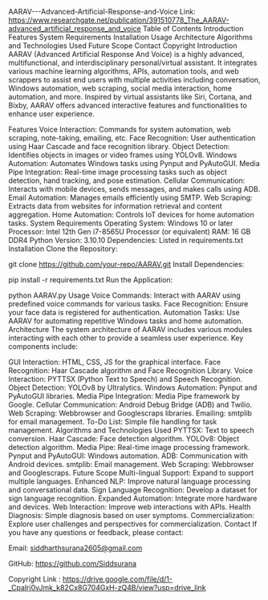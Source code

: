 AARAV---Advanced-Artificial-Response-and-Voice
Link: https://www.researchgate.net/publication/391510778_The_AARAV-advanced_artificial_response_and_voice
Table of Contents
Introduction
Features
System Requirements
Installation
Usage
Architecture
Algorithms and Technologies Used
Future Scope
Contact
Copyright
Introduction
AARAV (Advanced Artificial Response And Voice) is a highly advanced, multifunctional, and interdisciplinary personal/virtual assistant. It integrates various machine learning algorithms, APIs, automation tools, and web scrappers to assist end users with multiple activities including conversation, Windows automation, web scraping, social media interaction, home automation, and more. Inspired by virtual assistants like Siri, Cortana, and Bixby, AARAV offers advanced interactive features and functionalities to enhance user experience.

Features
Voice Interaction: Commands for system automation, web scraping, note-taking, emailing, etc.
Face Recognition: User authentication using Haar Cascade and face recognition library.
Object Detection: Identifies objects in images or video frames using YOLOv8.
Windows Automation: Automates Windows tasks using Pynput and PyAutoGUI.
Media Pipe Integration: Real-time image processing tasks such as object detection, hand tracking, and pose estimation.
Cellular Communication: Interacts with mobile devices, sends messages, and makes calls using ADB.
Email Automation: Manages emails efficiently using SMTP.
Web Scraping: Extracts data from websites for information retrieval and content aggregation.
Home Automation: Controls IoT devices for home automation tasks.
System Requirements
Operating System: Windows 10 or later
Processor: Intel 12th Gen i7-8565U Processor (or equivalent)
RAM: 16 GB DDR4
Python Version: 3.10.10
Dependencies: Listed in requirements.txt
Installation
Clone the Repository:

git clone https://github.com/your-repo/AARAV.git
Install Dependencies:

pip install -r requirements.txt
Run the Application:

python AARAV.py
Usage
Voice Commands: Interact with AARAV using predefined voice commands for various tasks.
Face Recognition: Ensure your face data is registered for authentication.
Automation Tasks: Use AARAV for automating repetitive Windows tasks and home automation.
Architecture
The system architecture of AARAV includes various modules interacting with each other to provide a seamless user experience. Key components include:

GUI Interaction: HTML, CSS, JS for the graphical interface.
Face Recognition: Haar Cascade algorithm and Face Recognition Library.
Voice Interaction: PYTTSX (Python Text to Speech) and Speech Recognition.
Object Detection: YOLOv8 by Ultralytics.
Windows Automation: Pynput and PyAutoGUI libraries.
Media Pipe Integration: Media Pipe framework by Google.
Cellular Communication: Android Debug Bridge (ADB) and Twilio.
Web Scraping: Webbrowser and Googlescraps libraries.
Emailing: smtplib for email management.
To-Do List: Simple file handling for task management.
Algorithms and Technologies Used
PYTTSX: Text to speech conversion.
Haar Cascade: Face detection algorithm.
YOLOv8: Object detection algorithm.
Media Pipe: Real-time image processing framework.
Pynput and PyAutoGUI: Windows automation.
ADB: Communication with Android devices.
smtplib: Email management.
Web Scraping: Webbrowser and Googlescraps.
Future Scope
Multi-lingual Support: Expand to support multiple languages.
Enhanced NLP: Improve natural language processing and conversational data.
Sign Language Recognition: Develop a dataset for sign language recognition.
Expanded Automation: Integrate more hardware and devices.
Web Interaction: Improve web interactions with APIs.
Health Diagnosis: Simple diagnosis based on user symptoms.
Commercialization: Explore user challenges and perspectives for commercialization.
Contact
If you have any questions or feedback, please contact:

Email: siddharthsurana2605@gmail.com


GitHub: https://github.com/Siddsurana

Copyright
Link : https://drive.google.com/file/d/1-_Cpalrj0vJmk_k82Cx8G704GxH-zQ4B/view?usp=drive_link
